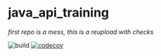# java_api_training
*first repo is a mess, this is a reupload with checks*

![build](https://github.com/moezes/java_api_training/actions/workflows/build.yml/badge.svg)
[![codecov](https://codecov.io/gh/moezes/java_api_training/branch/main/graph/badge.svg?token=xu8gvGpDR0)](https://codecov.io/gh/moezes/java_api_training)
